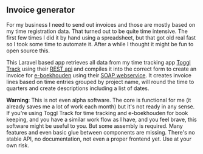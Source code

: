 ## Invoice generator

For my business I need to send out invoices and those are mostly based on my time registration data. That turned out to be quite time intensive. The first few times I did it by hand using a spreadsheet, but that got old real fast so I took some time to automate it. After a while I thought it might be fun to open source this.

This Laravel based app retrieves all data from my time tracking app [Toggl Track](https://toggl.com/track/) using their [REST api](https://developers.track.toggl.com/) and compiles it into the correct form to create an invoice for [e-boekhouden](https://www.e-boekhouden.nl/) using their [SOAP webservice](https://www.e-boekhouden.nl/koppelingen/api). It creates invoice lines based on time entries grouped by project name, will round the time to quarters and create descriptions including a list of dates.

**Warning**: This is not even alpha software. The core is functional for me (it already saves me a lot of work each month) but it's not ready in any sense. If you're using Toggl Track for time tracking and e-boekhouden for book keeping, and you have a similar work flow as I have, and you feel brave, this software might be useful to you. But some assembly is required. Many features and even basic glue between components are missing. There's no stable API, no documentation, not even a proper frontend yet. Use at your own risk. 
